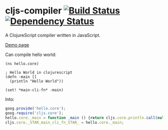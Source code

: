 cljs-compiler [![Build Status](https://travis-ci.org/alanshaw/cljs-compiler.png)](https://travis-ci.org/alanshaw/cljs-compiler) [![Dependency Status](https://david-dm.org/alanshaw/cljs-compiler.png?theme=shields.io)](https://david-dm.org/alanshaw/cljs-compiler)
===

A ClojureScript compiler written in JavaScript.

[Demo page](http://alanshaw.github.io/cljs-compiler/)

Can compile hello world:

```clojurescript
(ns hello.core)

; Hello World in clojurescript
(defn -main []
  (println "Hello World"))

(set! *main-cli-fn* -main)
```

Into:

```js
goog.provide('hello.core');
goog.require('cljs.core');
hello.core._main = function _main () {return cljs.core.println.call(null, "Hello World")};
cljs.core._STAR_main_cli_fn_STAR_ = hello.core._main;
```